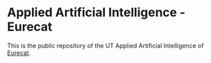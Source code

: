 # Applied Artificial Intelligence - Eurecat

This is the public repository of the UT Applied Artificial Intelligence of [Eurecat](https://eurecat.org/).
